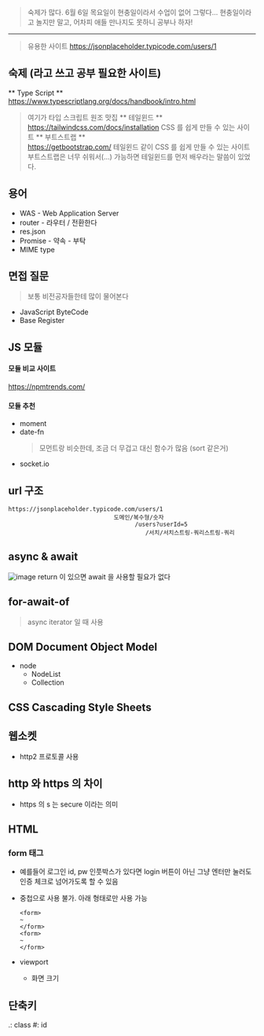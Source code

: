 > 숙제가 많다. 6월 6일 목요일이 현충일이라서 수업이 없어 그렇다...
> 현충일이라고 놀지만 말고, 어차피 애들 만나지도 못하니 공부나 하자! 
----------------
> 유용한 사이트
https://jsonplaceholder.typicode.com/users/1

## 숙제 (라고 쓰고 공부 필요한 사이트)
** Type Script **  
https://www.typescriptlang.org/docs/handbook/intro.html
> 여기가 타입 스크립트 원조 맛집 
** 테일윈드 **  
https://tailwindcss.com/docs/installation
> CSS 를 쉽게 만들 수 있는 사이트 
** 부트스트랩 **  
https://getbootstrap.com/
> 테일윈드 같이 CSS 를 쉽게 만들 수 있는 사이트 
> 부트스트랩은 너무 쉬워서(...) 가능하면 테일윈드를 먼저 배우라는 말씀이 있었다. 

## 용어
- WAS - Web Application Server
- router - 라우터 / 전환한다
- res.json
- Promise - 약속 - 부탁
- MIME type

## 면접 질문
> 보통 비전공자들한테 많이 물어본다
- JavaScript ByteCode
- Base Register

## JS 모듈
#### 모듈 비교 사이트
https://npmtrends.com/ 
#### 모듈 추천
- moment
- date-fn
  > 모먼트랑 비슷한데, 조금 더 무겁고 대신 함수가 많음 (sort 같은거)
- socket.io

## url 구조
```
https://jsonplaceholder.typicode.com/users/1
                              도메인/복수형/숫자
                                    /users?userId=5
                                       /서치/서치스트링-쿼리스트링-쿼리
```

## async & await
![image](https://github.com/young-droid/seocho2024_yj/assets/150369529/7d70479e-0a92-4ee9-80ae-b64efa39c895)
return 이 있으면 await 을 사용할 필요가 없다 

## for-await-of 
> async iterator 일 때 사용


## DOM Document Object Model
- node
  - NodeList
  - Collection
 
## CSS Cascading Style Sheets

## 웹소켓
- http2 프로토콜 사용

## http 와 https 의 차이
- https 의 s 는 secure 이라는 의미

## HTML
### form 태그
- 예를들어 로그인 id, pw 인풋박스가 있다면 login 버튼이 아닌 그냥 엔터만 눌러도 인증 체크로 넘어가도록 할 수 있음
- 중첩으로 사용 불가. 아래 형태로만 사용 가능
  ```
  <form>
  ~
  </form>
  <form>
  ~
  </form>
  ```


- viewport
  - 화면 크기


## 단축키
.: class
#: id
